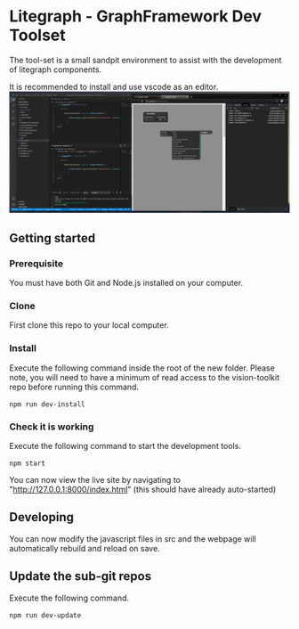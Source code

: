 # Litegraph - GraphFramework Dev Toolset
The tool-set is a small sandpit environment to assist with the development of litegraph components.  

It is recommended to install and use vscode as an editor. 
![Overview of dev tools](docs/images/overview.png)

## Getting started

### Prerequisite 
You must have both Git and Node.js installed on your computer.  

### Clone
First clone this repo to your local computer.

### Install
Execute the following command inside the root of the new folder.  Please note, you will need to have a minimum of read access to the vision-toolkit repo before running this command.
```
npm run dev-install
```

### Check it is working
Execute the following command to start the development tools.
```
npm start
```

You can now view the live site by navigating to "http://127.0.0.1:8000/index.html" (this should have already auto-started)

## Developing
You can now modify the javascript files in src and the webpage will automatically rebuild and reload on save.

## Update the sub-git repos
Execute the following command.
```
npm run dev-update
```

